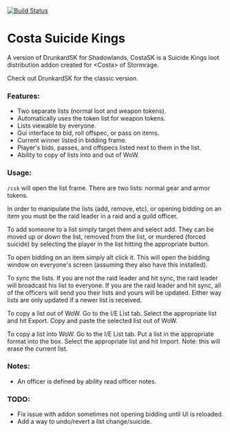 [![Build Status](https://travis-ci.com/omegabiscuit/CostaSK.svg?branch=master)](https://travis-ci.com/omegabiscuit/CostaSK)

# Costa Suicide Kings

A version of DrunkardSK for Shadowlands, CostaSK is a Suicide Kings loot distribution addon created for &lt;Costa&gt; of Stormrage.

Check out DrunkardSK for the classic version.

### Features:

* Two separate lists (normal loot and weapon tokens).
* Automatically uses the token list for weapon tokens.
* Lists viewable by everyone.
* Gui interface to bid, roll offspec, or pass on items.
* Current winner listed in bidding frame.
* Player's bids, passes, and offspecs listed next to them in the list.
* Ability to copy of lists into and out of WoW.

### Usage:

`/csk` will open the list frame. There are two lists: normal gear and armor tokens.

In order to manipulate the lists (add, remove, etc), or opening bidding on an item you must be the raid leader in a raid and a guild officer.

To add someone to a list simply target them and select add. They can be moved up or down the list, removed from the list, or murdered (forced suicide) by selecting the player in the list hitting the appropriate button.

To open bidding on an item simply alt click it. This will open the bidding window on everyone's screen (assuming they also have this installed).

To sync the lists. If you are not the raid leader and hit sync, the raid leader will broadcast his list to everyone. If you are the raid leader and hit sync, all of the officers will send you their lists and yours will be updated. Either way lists are only updated if a newer list is received.

To copy a list out of WoW. Go to the I/E List tab. Select the appropriate list and hit Export. Copy and paste the selected list out of WoW.

To copy a list into WoW. Go to the I/E List tab. Put a list in the appropriate format into the box. Select the appropriate list and hit Import. Note: this will erase the current list.

### Notes:

* An officer is defined by ability read officer notes.

### TODO:

* Fix issue with addon sometimes not opening bidding until UI is reloaded.
* Add a way to undo/revert a list change/suicide.
